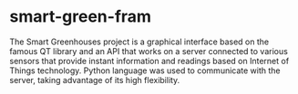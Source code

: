 # smart-green-fram
The Smart Greenhouses project is a graphical interface based on the famous QT library and an API that works on a server connected to various sensors that provide instant information and readings based on Internet of Things technology. Python language was used to communicate with the server, taking advantage of its high flexibility.
